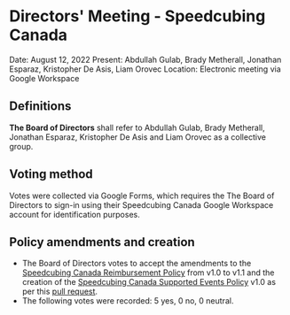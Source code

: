 <style type="text/css">
  a[href]:after { content : "" }
</style>

# Directors' Meeting - Speedcubing Canada

Date: August 12, 2022
Present: Abdullah Gulab, Brady Metherall, Jonathan Esparaz, Kristopher De Asis, Liam Orovec
Location: Electronic meeting via Google Workspace

## Definitions

**The Board of Directors** shall refer to Abdullah Gulab, Brady Metherall, Jonathan Esparaz, Kristopher De Asis and Liam Orovec as a collective group.

## Voting method

Votes were collected via Google Forms, which requires the The Board of Directors to sign-in using their Speedcubing Canada Google Workspace account for identification purposes.

## Policy amendments and creation

- The Board of Directors votes to accept the amendments to the [Speedcubing Canada Reimbursement Policy](https://www.speedcubingcanada.org/documents/reimbursement-policy.pdf) from v1.0 to v1.1 and the creation of the [Speedcubing Canada Supported Events Policy](https://www.speedcubingcanada.org/documents/supported-events-policy.pdf) v1.0 as per this [pull request](https://github.com/Speedcubing-Canada/docs-speedcubing-canada/pull/4).
- The following votes were recorded: 5 yes, 0 no, 0 neutral.
